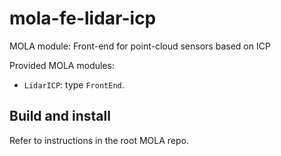 # mola-fe-lidar-icp
MOLA module: Front-end for point-cloud sensors based on ICP


Provided MOLA modules:
* `LidarICP`: type `FrontEnd`.


## Build and install
Refer to instructions in the root MOLA repo.
